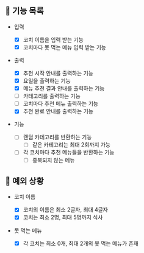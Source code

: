 ## 📄 기능 목록

- 입력

  - [x] 코치 이름을 입력 받는 기능
  - [x] 코치마다 못 먹는 메뉴 입력 받는 기능

- 출력

  - [x] 추천 시작 안내를 출력하는 기능
  - [x] 요일을 출력하는 기능
  - [x] 메뉴 추천 결과 안내를 출력하는 기능
  - [ ] 카테고리를 출력하는 기능
  - [ ] 코치마다 추천 메뉴 출력하는 기능
  - [x] 추천 완료 안내를 출력하는 기능

- 기능
  - [ ] 랜덤 카테고리를 반환하는 기능
    - [ ] 같은 카테고리는 최대 2회까지 가능
  - [ ] 각 코치마다 추천 메뉴들을 반환하는 기능
    - [ ] 중복되지 않는 메뉴

## 🎯 예외 상황

- 코치 이름

  - [x] 코치의 이름은 최소 2글자, 최대 4글자
  - [x] 코치는 최소 2명, 최대 5명까지 식사

- 못 먹는 메뉴
  - [x] 각 코치는 최소 0개, 최대 2개의 못 먹는 메뉴가 존재
